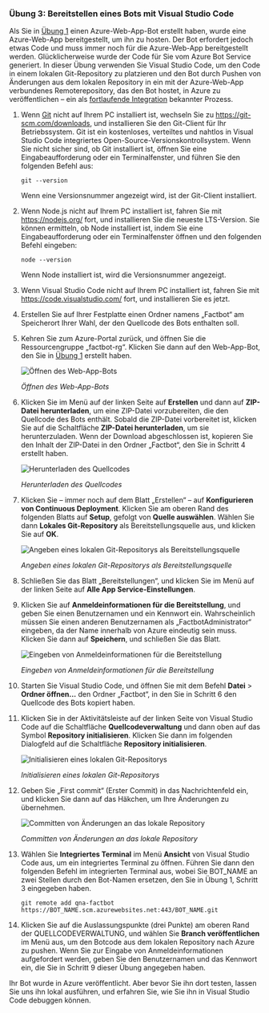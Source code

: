 ### <a name="exercise-3-deploy-a-bot-with-visual-studio-code"></a>Übung 3: Bereitstellen eines Bots mit Visual Studio Code

Als Sie in [Übung 1](#Exercise1) einen Azure-Web-App-Bot erstellt haben, wurde eine Azure-Web-App bereitgestellt, um ihn zu hosten. Der Bot erfordert jedoch etwas Code und muss immer noch für die Azure-Web-App bereitgestellt werden. Glücklicherweise wurde der Code für Sie vom Azure Bot Service generiert. In dieser Übung verwenden Sie Visual Studio Code, um den Code in einem lokalen Git-Repository zu platzieren und den Bot durch Pushen von Änderungen aus dem lokalen Repository in ein mit der Azure-Web-App verbundenes Remoterepository, das den Bot hostet, in Azure zu veröffentlichen – ein als [fortlaufende Integration](https://en.wikipedia.org/wiki/Continuous_integration) bekannter Prozess.

1. Wenn [Git](https://git-scm.com/) nicht auf Ihrem PC installiert ist, wechseln Sie zu https://git-scm.com/downloads, und installieren Sie den Git-Client für Ihr Betriebssystem. Git ist ein kostenloses, verteiltes und nahtlos in Visual Studio Code integriertes Open-Source-Versionskontrollsystem. Wenn Sie nicht sicher sind, ob Git installiert ist, öffnen Sie eine Eingabeaufforderung oder ein Terminalfenster, und führen Sie den folgenden Befehl aus:

    ``` 
    git --version
    ```

    Wenn eine Versionsnummer angezeigt wird, ist der Git-Client installiert.

1. Wenn Node.js nicht auf Ihrem PC installiert ist, fahren Sie mit https://nodejs.org/ fort, und installieren Sie die neueste LTS-Version. Sie können ermitteln, ob Node installiert ist, indem Sie eine Eingabeaufforderung oder ein Terminalfenster öffnen und den folgenden Befehl eingeben:

    ```
    node --version
    ```

    Wenn Node installiert ist, wird die Versionsnummer angezeigt.

1. Wenn Visual Studio Code nicht auf Ihrem PC installiert ist, fahren Sie mit https://code.visualstudio.com/ fort, und installieren Sie es jetzt.

1. Erstellen Sie auf Ihrer Festplatte einen Ordner namens „Factbot“ am Speicherort Ihrer Wahl, der den Quellcode des Bots enthalten soll.

1. Kehren Sie zum Azure-Portal zurück, und öffnen Sie die Ressourcengruppe „factbot-rg“. Klicken Sie dann auf den Web-App-Bot, den Sie in [Übung 1](#Exercise1) erstellt haben.

    ![Öffnen des Web-App-Bots](../images/open-web-app-bot.png)

    _Öffnen des Web-App-Bots_

1. Klicken Sie im Menü auf der linken Seite auf **Erstellen** und dann auf **ZIP-Datei herunterladen**, um eine ZIP-Datei vorzubereiten, die den Quellcode des Bots enthält. Sobald die ZIP-Datei vorbereitet ist, klicken Sie auf die Schaltfläche **ZIP-Datei herunterladen**, um sie herunterzuladen. Wenn der Download abgeschlossen ist, kopieren Sie den Inhalt der ZIP-Datei in den Ordner „Factbot“, den Sie in Schritt 4 erstellt haben.

    ![Herunterladen des Quellcodes](../images/download-source.png)

    _Herunterladen des Quellcodes_
  
1. Klicken Sie – immer noch auf dem Blatt „Erstellen“ – auf **Konfigurieren von Continuous Deployment**. Klicken Sie am oberen Rand des folgenden Blatts auf **Setup**, gefolgt von **Quelle auswählen**. Wählen Sie dann **Lokales Git-Repository** als Bereitstellungsquelle aus, und klicken Sie auf **OK**. 
 
    ![Angeben eines lokalen Git-Repositorys als Bereitstellungsquelle](../images/portal-set-local-git.png)

    _Angeben eines lokalen Git-Repositorys als Bereitstellungsquelle_  

1. Schließen Sie das Blatt „Bereitstellungen“, und klicken Sie im Menü auf der linken Seite auf **Alle App Service-Einstellungen**.

1. Klicken Sie auf **Anmeldeinformationen für die Bereitstellung**, und geben Sie einen Benutzernamen und ein Kennwort ein. Wahrscheinlich müssen Sie einen anderen Benutzernamen als „FactbotAdministrator“ eingeben, da der Name innerhalb von Azure eindeutig sein muss. Klicken Sie dann auf **Speichern**, und schließen Sie das Blatt.

    ![Eingeben von Anmeldeinformationen für die Bereitstellung](../images/portal-enter-ci-creds.png)

    _Eingeben von Anmeldeinformationen für die Bereitstellung_  

1. Starten Sie Visual Studio Code, und öffnen Sie mit dem Befehl **Datei** > **Ordner öffnen...** den Ordner „Factbot“, in den Sie in Schritt 6 den Quellcode des Bots kopiert haben.

1. Klicken Sie in der Aktivitätsleiste auf der linken Seite von Visual Studio Code auf die Schaltfläche **Quellcodeverwaltung** und dann oben auf das Symbol **Repository initialisieren**. Klicken Sie dann im folgenden Dialogfeld auf die Schaltfläche **Repository initialisieren**.

    ![Initialisieren eines lokalen Git-Repositorys](../images/vs-init-git-repo.png)

    _Initialisieren eines lokalen Git-Repositorys_  

1. Geben Sie „First commit“ (Erster Commit) in das Nachrichtenfeld ein, und klicken Sie dann auf das Häkchen, um Ihre Änderungen zu übernehmen.

    ![Committen von Änderungen an das lokale Repository](../images/vs-first-git-commit.png)

    _Committen von Änderungen an das lokale Repository_  

1. Wählen Sie **Integriertes Terminal** im Menü **Ansicht** von Visual Studio Code aus, um ein integriertes Terminal zu öffnen. Führen Sie dann den folgenden Befehl im integrierten Terminal aus, wobei Sie BOT_NAME an zwei Stellen durch den Bot-Namen ersetzen, den Sie in Übung 1, Schritt 3 eingegeben haben.

    ```
    git remote add qna-factbot https://BOT_NAME.scm.azurewebsites.net:443/BOT_NAME.git
    ```

1. Klicken Sie auf die Auslassungspunkte (drei Punkte) am oberen Rand der QUELLCODEVERWALTUNG, und wählen Sie **Branch veröffentlichen** im Menü aus, um den Botcode aus dem lokalen Repository nach Azure zu pushen. Wenn Sie zur Eingabe von Anmeldeinformationen aufgefordert werden, geben Sie den Benutzernamen und das Kennwort ein, die Sie in Schritt 9 dieser Übung angegeben haben.

Ihr Bot wurde in Azure veröffentlicht. Aber bevor Sie ihn dort testen, lassen Sie uns ihn lokal ausführen, und erfahren Sie, wie Sie ihn in Visual Studio Code debuggen können.
